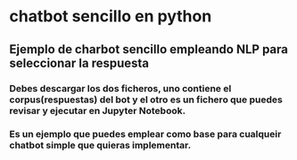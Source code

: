 # chatbot sencillo en python
## Ejemplo de charbot sencillo empleando NLP para seleccionar la respuesta

### Debes descargar los dos ficheros, uno contiene el corpus(respuestas) del bot y el otro es un fichero que puedes revisar y ejecutar en Jupyter Notebook.
### Es un ejemplo que puedes emplear como base para cualqueir chatbot simple que quieras implementar.

